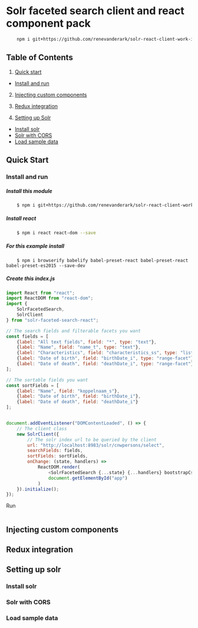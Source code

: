 # Solr faceted search client and react component pack 


```bash
	npm i git+https://github.com/renevanderark/solr-react-client-work-in-progress --save
```

## Table of Contents

1. [Quick start](#quick-start)
  * [Install and run](#install-and-run)

2. [Injecting custom components](#injecting-custom-components)

3. [Redux integration](#redux-integration)

4. [Setting up Solr](#setting-up-solr)
  * [Install solr](#install-solr)
  * [Solr with CORS](#solr-with-cors)
  * [Load sample data](#load-sample-data)


## Quick Start

### Install and run

##### Install this module

```bash
	$ npm i git+https://github.com/renevanderark/solr-react-client-work-in-progress --save
```

##### Install react

```bash
	$ npm i react react-dom --save
```

##### For this example install

```
	$ npm i browserify babelify babel-preset-react babel-preset-react babel-preset-es2015 --save-dev
```

##### Create this index.js

```javascript
import React from "react";
import ReactDOM from "react-dom";
import {
	SolrFacetedSearch,
	SolrClient
} from "solr-faceted-search-react";

// The search fields and filterable facets you want
const fields = [
	{label: "All text fields", field: "*", type: "text"},
	{label: "Name", field: "name_t", type: "text"},
	{label: "Characteristics", field: "characteristics_ss", type: "list-facet"},
	{label: "Date of birth", field: "birthDate_i", type: "range-facet"},
	{label: "Date of death", field: "deathDate_i", type: "range-facet"}
];

// The sortable fields you want
const sortFields = [
	{label: "Name", field: "koppelnaam_s"},
	{label: "Date of birth", field: "birthDate_i"},
	{label: "Date of death", field: "deathDate_i"}
];


document.addEventListener("DOMContentLoaded", () => {
	// The client class
	new SolrClient({
		// The solr index url to be queried by the client
		url: "http://localhost:8983/solr/cnwpersons/select",
		searchFields: fields,
		sortFields: sortFields,
		onChange: (state, handlers) => 
			ReactDOM.render(
				<SolrFacetedSearch {...state} {...handlers} bootstrapCss={true} onSelectDoc={(doc) => console.log(doc)} />,
				document.getElementById("app")
			)
	}).initialize();
});
```

Run
```bash

```



## Injecting custom components

## Redux integration


## Setting up solr

### Install solr

### Solr with CORS

### Load sample data


